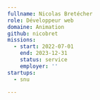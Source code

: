 ```yaml
---
fullname: Nicolas Bretécher
role: Développeur web
domaine: Animation
github: nicobret
missions:
  - start: 2022-07-01
    end: 2023-12-31
    status: service
    employer: ''
startups:
  - snu

---
```




